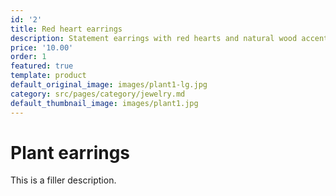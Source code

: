 ```yaml
---
id: '2'
title: Red heart earrings
description: Statement earrings with red hearts and natural wood accents.
price: '10.00'
order: 1
featured: true
template: product
default_original_image: images/plant1-lg.jpg
category: src/pages/category/jewelry.md
default_thumbnail_image: images/plant1.jpg
---
```

# Plant earrings

This is a filler description.
